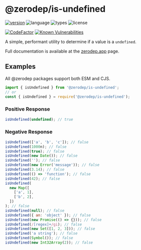 # @zerodep/is-undefined

[![version](https://img.shields.io/npm/v/@zerodep/is-array?style=flat-square&color=blue)](https://www.npmjs.com/package/@zerodep/is-array)
![language](https://img.shields.io/badge/typescript-100%25-blue?style=flat-square)
![types](https://img.shields.io/badge/types-included-blue?style=flat-square)
![license](https://img.shields.io/github/license/cdepage/zerodep?color=blue&style=flat-square)

[![CodeFactor](https://www.codefactor.io/repository/github/cdepage/zerodep/badge)](https://www.codefactor.io/repository/github/cdepage/zerodep)
[![Known Vulnerabilities](https://snyk.io/test/github/cdepage/zerodep/badge.svg)](https://snyk.io/test/github/cdepage/zerodep)

A simple, performant utility to determine if a value is a `undefined`.

Full documentation is available at the [zerodep.app](http://zerodep.app/#/is/undefined) page.

## Examples

All @zerodep packages support both ESM and CJS.

```javascript
import { isUndefined } from '@zerodep/is-undefined';
// or
const { isUndefined } = require('@zerodep/is-undefined');
```

### Positive Response

```javascript
isUndefined(undefined); // true
```

### Negative Response

```javascript
isUndefined(['a', 'b', 'c']); // false
isUndefined(1000n); // false
isUndefined(true); // false
isUndefined(new Date()); // false
isUndefined(''); // false
isUndefined(new Error('message')); // false
isUndefined(3.14); // false
isUndefined(() => 'function'); // false
isUndefined(42); // false
isUndefined(
  new Map([
    ['a', 1],
    ['b', 2],
  ])
); // false
isUndefined(null); // false
isUndefined({ an: 'object' }); // false
isUndefined(new Promise(() => {})); // false
isUndefined(/[regex]+/gi); // false
isUndefined(new Set([1, 2, 3])); // false
isUndefined('a string'); // false
isUndefined(Symbol()); // false
isUndefined(new Int32Array(2)); // false
```
